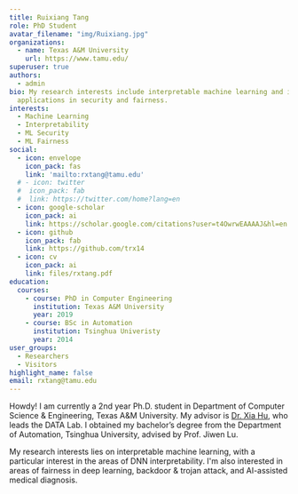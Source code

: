 ```yaml
---
title: Ruixiang Tang
role: PhD Student
avatar_filename: "img/Ruixiang.jpg"
organizations:
  - name: Texas A&M University
    url: https://www.tamu.edu/
superuser: true
authors:
  - admin
bio: My research interests include interpretable machine learning and its
  applications in security and fairness.
interests:
  - Machine Learning
  - Interpretability
  - ML Security
  - ML Fairness
social:
  - icon: envelope
    icon_pack: fas
    link: 'mailto:rxtang@tamu.edu'
  # - icon: twitter
  #  icon_pack: fab
  #  link: https://twitter.com/home?lang=en
  - icon: google-scholar
    icon_pack: ai
    link: https://scholar.google.com/citations?user=t4OwrwEAAAAJ&hl=en
  - icon: github
    icon_pack: fab
    link: https://github.com/trx14
  - icon: cv
    icon_pack: ai
    link: files/rxtang.pdf
education:
  courses:
    - course: PhD in Computer Engineering
      institution: Texas A&M University
      year: 2019
    - course: BSc in Automation
      institution: Tsinghua Univeristy
      year: 2014
user_groups:
  - Researchers
  - Visitors
highlight_name: false
email: rxtang@tamu.edu
---
```

Howdy! I am currently a 2nd year Ph.D. student in Department of Computer Science & Engineering, Texas A&M University. My advisor is [Dr. Xia Hu](https://people.engr.tamu.edu/xiahu/index.html), who leads the DATA Lab. I obtained my bachelor’s degree from the Department of Automation, Tsinghua University, advised by Prof. Jiwen Lu. 

My research interests lies on interpretable machine learning, with a particular interest in the areas of DNN interpretability. I'm also interested in areas of fairness in deep learning, backdoor & trojan attack, and AI-assisted medical diagnosis.
